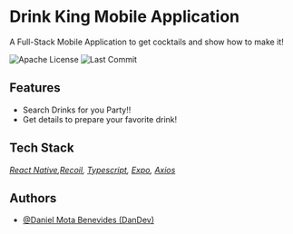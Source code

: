 # Drink King Mobile Application

A Full-Stack Mobile Application to get cocktails and show how to make it!

![Apache License](https://img.shields.io/github/license/llDanielll5/PartyDrinks)
![Last Commit](https://img.shields.io/github/last-commit/llDanielll5/PartyDrinks)

<!-- ![Elecktra](https://media.giphy.com/media/RROaqO5Pard4j906OX/giphy.gif) -->

## Features

- Search Drinks for you Party!!
- Get details to prepare your favorite drink!

## Tech Stack

_[React Native](https://reactnative.dev/),[Recoil](https://recoiljs.org/), [Typescript](https://www.typescriptlang.org/), [Expo](https://expo.dev/), [Axios](https://axios-http.com/)_

## Authors

- [@Daniel Mota Benevides (DanDev)](https://www.github.com/llDanielll5)
